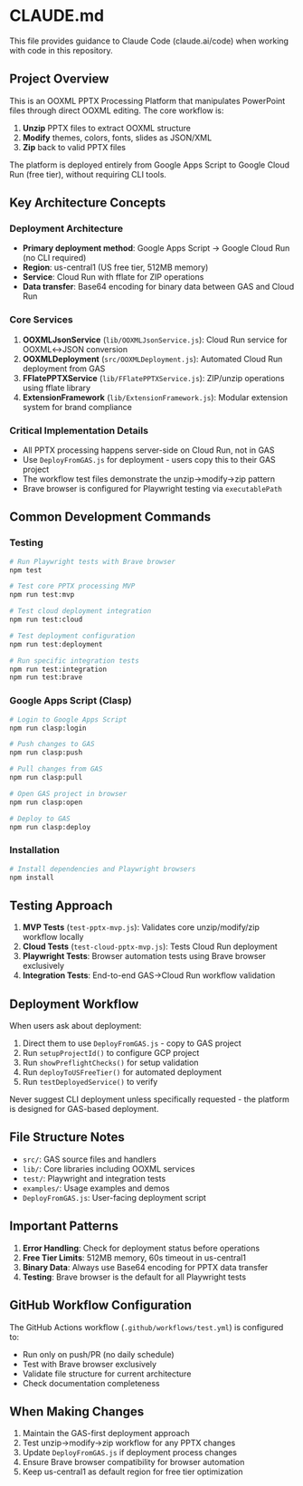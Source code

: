 # CLAUDE.md

This file provides guidance to Claude Code (claude.ai/code) when working with code in this repository.

## Project Overview

This is an OOXML PPTX Processing Platform that manipulates PowerPoint files through direct OOXML editing. The core workflow is:
1. **Unzip** PPTX files to extract OOXML structure
2. **Modify** themes, colors, fonts, slides as JSON/XML
3. **Zip** back to valid PPTX files

The platform is deployed entirely from Google Apps Script to Google Cloud Run (free tier), without requiring CLI tools.

## Key Architecture Concepts

### Deployment Architecture
- **Primary deployment method**: Google Apps Script → Google Cloud Run (no CLI required)
- **Region**: us-central1 (US free tier, 512MB memory)
- **Service**: Cloud Run with fflate for ZIP operations
- **Data transfer**: Base64 encoding for binary data between GAS and Cloud Run

### Core Services
1. **OOXMLJsonService** (`lib/OOXMLJsonService.js`): Cloud Run service for OOXML↔JSON conversion
2. **OOXMLDeployment** (`src/OOXMLDeployment.js`): Automated Cloud Run deployment from GAS
3. **FFlatePPTXService** (`lib/FFlatePPTXService.js`): ZIP/unzip operations using fflate library
4. **ExtensionFramework** (`lib/ExtensionFramework.js`): Modular extension system for brand compliance

### Critical Implementation Details
- All PPTX processing happens server-side on Cloud Run, not in GAS
- Use `DeployFromGAS.js` for deployment - users copy this to their GAS project
- The workflow test files demonstrate the unzip→modify→zip pattern
- Brave browser is configured for Playwright testing via `executablePath`

## Common Development Commands

### Testing
```bash
# Run Playwright tests with Brave browser
npm test

# Test core PPTX processing MVP
npm run test:mvp

# Test cloud deployment integration
npm run test:cloud

# Test deployment configuration
npm run test:deployment

# Run specific integration tests
npm run test:integration
npm run test:brave
```

### Google Apps Script (Clasp)
```bash
# Login to Google Apps Script
npm run clasp:login

# Push changes to GAS
npm run clasp:push

# Pull changes from GAS
npm run clasp:pull

# Open GAS project in browser
npm run clasp:open

# Deploy to GAS
npm run clasp:deploy
```

### Installation
```bash
# Install dependencies and Playwright browsers
npm install
```

## Testing Approach

1. **MVP Tests** (`test-pptx-mvp.js`): Validates core unzip/modify/zip workflow locally
2. **Cloud Tests** (`test-cloud-pptx-mvp.js`): Tests Cloud Run deployment
3. **Playwright Tests**: Browser automation tests using Brave browser exclusively
4. **Integration Tests**: End-to-end GAS→Cloud Run workflow validation

## Deployment Workflow

When users ask about deployment:
1. Direct them to use `DeployFromGAS.js` - copy to GAS project
2. Run `setupProjectId()` to configure GCP project
3. Run `showPreflightChecks()` for setup validation
4. Run `deployToUSFreeTier()` for automated deployment
5. Run `testDeployedService()` to verify

Never suggest CLI deployment unless specifically requested - the platform is designed for GAS-based deployment.

## File Structure Notes

- `src/`: GAS source files and handlers
- `lib/`: Core libraries including OOXML services
- `test/`: Playwright and integration tests
- `examples/`: Usage examples and demos
- `DeployFromGAS.js`: User-facing deployment script

## Important Patterns

1. **Error Handling**: Check for deployment status before operations
2. **Free Tier Limits**: 512MB memory, 60s timeout in us-central1
3. **Binary Data**: Always use Base64 encoding for PPTX data transfer
4. **Testing**: Brave browser is the default for all Playwright tests

## GitHub Workflow Configuration

The GitHub Actions workflow (`.github/workflows/test.yml`) is configured to:
- Run only on push/PR (no daily schedule)
- Test with Brave browser exclusively
- Validate file structure for current architecture
- Check documentation completeness

## When Making Changes

1. Maintain the GAS-first deployment approach
2. Test unzip→modify→zip workflow for any PPTX changes
3. Update `DeployFromGAS.js` if deployment process changes
4. Ensure Brave browser compatibility for browser automation
5. Keep us-central1 as default region for free tier optimization